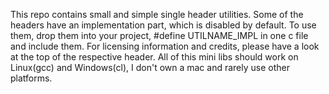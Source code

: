 This repo contains small and simple single header utilities.
Some of the headers have an implementation part, which is disabled by default.
To use them, drop them into your project, #define UTILNAME_IMPL in one c file and include them.
For licensing information and credits, please have a look at the top of the respective header.
All of this mini libs should work on Linux(gcc) and Windows(cl), I don't own a mac and rarely use other platforms.

